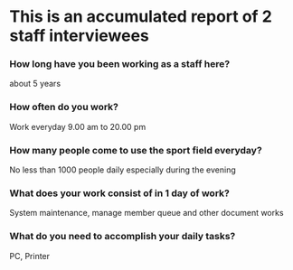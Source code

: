 # This is an accumulated report of 2 staff interviewees
### How long have you been working as a staff here?
about 5 years
### How often do you work?
Work everyday 9.00 am to 20.00 pm
### How many people come to use the sport field everyday?
No less than 1000 people daily especially during the evening
### What does your work consist of in 1 day of work?
System maintenance, manage member queue and other document works
### What do you need to accomplish your daily tasks?
PC, Printer
